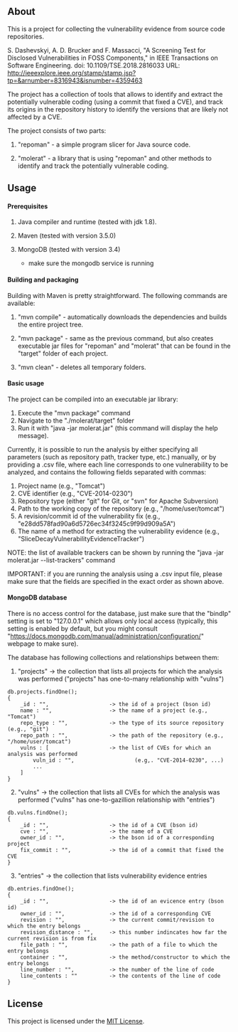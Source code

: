 ## About

This is a project for collecting the vulnerability evidence from source code repositories. 

S. Dashevskyi, A. D. Brucker and F. Massacci, "A Screening Test for Disclosed Vulnerabilities in FOSS Components," in
IEEE Transactions on Software Engineering.  doi: 10.1109/TSE.2018.2816033 URL:
http://ieeexplore.ieee.org/stamp/stamp.jsp?tp=&arnumber=8316943&isnumber=4359463

The project has a collection of tools that allows to identify and
extract the potentially vulnerable coding (using a commit that fixed a CVE), and
track its origins in the repository history to identify the versions that are
likely not affected by a CVE.

The project consists of two parts: 

1. "repoman" - a simple program slicer for Java source code.

2. "molerat" - a library that is using "repoman" and other methods to 
identify and track the potentially vulnerable coding.


## Usage

#### Prerequisites

1. Java compiler and runtime (tested with jdk 1.8).
	
2. Maven (tested with version 3.5.0)

3. MongoDB (tested with version 3.4)
	* make sure the mongodb service is running

#### Building and packaging

Building with Maven is pretty straightforward. The following commands are
available:

1. "mvn compile" - automatically downloads the dependencies and builds the
entire project tree.

2. "mvn package" - same as the previous command, but also creates executable jar
files for "repoman" and "molerat" that can be found in the "target" folder of
each project.

3. "mvn clean" - deletes all temporary folders.

#### Basic usage

The project can be compiled into an executable jar library:
1. Execute the "mvn package" command
2. Navigate to the "./molerat/target" folder
3. Run it with "java -jar molerat.jar" (this command will display the help message).

Currently, it is possible to run the analysis by either specifying all
parameters (such as repository path, tracker type, etc.) manually, or by
providing a .csv file, where each line corresponds to one vulnerability to be
analyzed, and contains the following fields separated with commas:

1. Project name  (e.g., "Tomcat")
2. CVE identifier (e.g., "CVE-2014-0230")
3. Repository type (either "git" for Git, or "svn" for Apache Subversion)
4. Path to the working copy of the repository (e.g., "/home/user/tomcat")
5. A revision/commit id of the vulnerability fix (e.g., "e28dd578fad90a6d5726ec34f3245c9f99d909a5A")
6. The name of a method for extracting the vulnerability evidence (e.g., "SliceDecayVulnerabilityEvidenceTracker")

NOTE: the list of available trackers can be shown by running the "java -jar
molerat.jar --list-trackers" command

IMPORTANT: if you are running the analysis using a .csv input file, please make
sure that the fields are specified in the exact order as shown above.


#### MongoDB database

There is no access control for the database, just make sure that the "bindIp"
setting is set to "127.0.0.1" which allows only local access (typically, this
setting is enabled by default, but you might consult
"https://docs.mongodb.com/manual/administration/configuration/" webpage to make
sure).

The database has following collections and relationships between them: 

1. "projects" -> the collection that lists all projects for which the analysis was performed ("projects" has one-to-many relationship with "vulns")

```
db.projects.findOne();
{ 
	_id : "",  					-> the id of a project (bson id)
	name : "",					-> the name of a project (e.g., "Tomcat")
	repo_type : "",				-> the type of its source repository (e.g., "git")
	repo_path : "",				-> the path of the repository (e.g., "/home/user/tomcat")
	vulns : [					-> the list of CVEs for which an analysis was performed 
		vuln_id : "",					(e.g,. "CVE-2014-0230", ...)
		...
	]
}
```

2. "vulns" -> the collection that lists all CVEs for which the analysis was performed ("vulns" has one-to-gazillion relationship with "entries")

```
db.vulns.findOne();
{	
	_id : "",					-> the id of a CVE (bson id)
	cve : "",					-> the name of a CVE
	owner_id : "",				-> the bson id of a corresponding project
	fix_commit : "",			-> the id of a commit that fixed the CVE
}
```

3. "entries" -> the collection that lists vulnerability evidence entries 

```
db.entries.findOne();
{
	_id : "",					-> the id of an evicence entry (bson id)
	owner_id : "",				-> the id of a corresponding CVE
	revision : "",				-> the current commit/revision to which the entry belongs
	revision_distance : "",		-> this number indincates how far the current revision is from fix
	file_path : "",				-> the path of a file to which the entry belongs
	container : "",				-> the method/constructor to which the entry belongs
	line_number : "",			-> the number of the line of code 
	line_contents : ""			-> the contents of the line of code 
}
```

## License

This project is licensed under the [MIT License](LICENSE).
